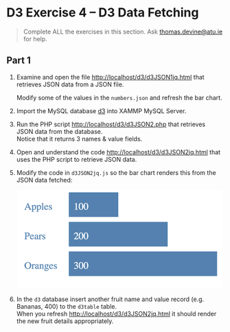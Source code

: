 # D3 Exercise 4 – D3 Data Fetching
		
> Complete ALL the exercises in this section. Ask thomas.devine@atu.ie for help.


## Part 1

1.	Examine and open the file [http://localhost/d3/d3JSON1jq.html](http://localhost/d3/d3JSON1jq.html) that retrieves JSON data from a JSON file.

    Modify some of the values in the ``numbers.json`` and refresh the bar chart.

1.	Import the MySQL database [d3](http://localhost/d3/d3.sql) into XAMMP MySQL Server.  

1.  Run the PHP script [http://localhost/d3/d3JSON2.php](http://localhost/d3/d3JSON2.php) that retrieves JSON data from the database.  
    Notice that it returns 3 names & value fields.

1.  Open and understand the code [http://localhost/d3/d3JSON2jq.html](http://localhost/d3/d3JSON2jq.html) that uses the PHP script to retrieve JSON data.

1.  Modify the code in ``d3JSON2jq.js`` so the bar chart renders this from the JSON data fetched:

    ![img](../images/barChart4.png)

1.  In the ``d3`` database insert another fruit name and value record (e.g. Bananas, 400) to the ``d3table`` table.  
    When you refresh [http://localhost/d3/d3JSON2jq.html](http://localhost/d3/d3JSON2jq.html) it should render the new fruit details appropriately.


